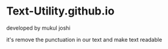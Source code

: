 # Text-Utility.github.io
developed by mukul joshi

it's remove the punctuation in our text and make text readable 

